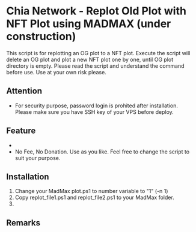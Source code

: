 # Chia Network - Replot Old Plot with NFT Plot using MADMAX (under construction)

This script is for replotting an OG plot to a NFT plot.
Execute the script will delete an OG plot and plot a new NFT plot one by one, until OG plot directory is empty.
Please read the script and understand the command before use.
Use at your own risk please.

## Attention
- For security purpose, password login is prohited after installation. Please make sure you have SSH key of your VPS before deploy. 

## Feature
- 
- No Fee, No Donation.  Use as you like. Feel free to change the script to suit your purpose. 

## Installation
1. Change your MadMax plot.ps1 to number variable to "1"  (-n 1)
3. Copy replot_file1.ps1 and replot_file2.ps1 to your MadMax folder.
2. 

## Remarks
